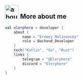 ## <img width="45" alt="about" src="https://raw.github.com/demiurg906/demiurg906/master/about.png"> More about me
```kotlin
val elerphore = developer {
    about {
        name = "Eremey Malinovsky"
        role = Backend_Developer
    }
    tech("Kotlin", "Go", "Rust")
    links {
        telegram = "@Elerphore"
        discord = "Elerphore"
    }
}
```
